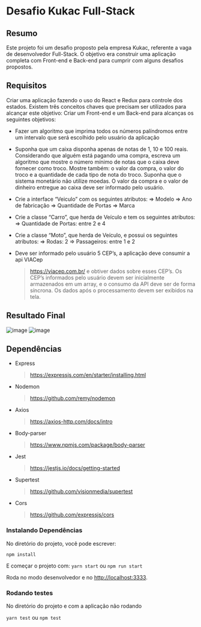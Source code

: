 # Desafio Kukac Full-Stack

## Resumo

Este projeto foi um desafio proposto pela empresa Kukac, referente a vaga de desenvolvedor Full-Stack. O objetivo era construir uma aplicação completa com Front-end e Back-end para cumprir com alguns desafios propostos.

## Requisitos

Criar uma aplicação fazendo o uso do React e Redux para controle dos estados. Existem três conceitos chaves que precisam ser utilizados para alcançar este objetivo:
Criar um Front-end e um Back-end para alcanças os seguintes objetivos:

- Fazer um algoritmo que imprima todos os números palíndromos entre um intervalo que será escolhido pelo usuário da aplicação

- Suponha que um caixa disponha apenas de notas de 1, 10 e 100 reais. Considerando que
  alguém está pagando uma compra, escreva um algoritmo que mostre o número mínimo de
  notas que o caixa deve fornecer como troco.
  Mostre também: o valor da compra, o valor do troco e a quantidade de cada tipo de nota do
  troco. Suponha que o sistema monetário não utilize moedas.
  O valor da compra e o valor de dinheiro entregue ao caixa deve ser informado pelo usuário.

- Crie a interface “Veiculo” com os seguintes atributos:
  => Modelo
  => Ano de fabricação
  => Quantidade de Portas
  => Marca

- Crie a classe “Carro”, que herda de Veículo e tem os seguintes atributos:
  => Quantidade de Portas: entre 2 e 4

- Crie a classe “Moto”, que herda de Veículo, e possui os seguintes atributos:
  => Rodas: 2
  => Passageiros: entre 1 e 2

- Deve ser informado pelo usuário 5 CEP’s, a aplicação deve consumir a api VIACep 
    >https://viacep.com.br/
  e obtiver dados sobre esses CEP’s.
  Os CEP’s informados pelo usuário devem ser inicialmente armazenados em um array, e o
  consumo da API deve ser de forma síncrona.
  Os dados após o processamento devem ser exibidos na tela.

## Resultado Final

![image](https://user-images.githubusercontent.com/78332530/146692522-90e3ea00-ae02-4771-ba7f-1ce3a2333a66.jpg)
![image](https://user-images.githubusercontent.com/78332530/146692538-f19bdda7-ef35-4c83-8d5d-feaea960790c.jpg)

## Dependências

- Express
  > https://expressjs.com/en/starter/installing.html
- Nodemon
  > https://github.com/remy/nodemon
- Axios
  > https://axios-http.com/docs/intro
- Body-parser
  > https://www.npmjs.com/package/body-parser
- Jest
  > https://jestjs.io/docs/getting-started
- Supertest
  > https://github.com/visionmedia/supertest
- Cors
  > https://github.com/expressjs/cors

### Instalando Dependências

No diretório do projeto, você pode escrever:

`npm install`

E começar o projeto com:
`yarn start`
ou
`npm run start`

Roda no modo desenvolvedor e no [http://localhost:3333](http://localhost:3333).

### Rodando testes

No diretório do projeto e com a aplicação não rodando

`yarn test`
ou
`npm test`

